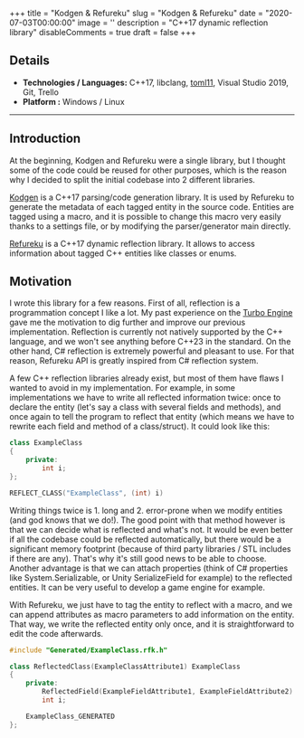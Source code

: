 +++
title = "Kodgen & Refureku"
slug = "Kodgen & Refureku"
date = "2020-07-03T00:00:00"
image = ''
description = "C++17 dynamic reflection library"
disableComments = true
draft = false
+++

## Details
- **Technologies / Languages:** C++17, libclang, [toml11](https://github.com/ToruNiina/toml11), Visual Studio 2019, Git, Trello
- **Platform :** Windows / Linux

---

## Introduction

At the beginning, Kodgen and Refureku were a single library, but I thought some of the code could be reused for other purposes, which is the reason why I decided to split the initial codebase into 2 different libraries.

[Kodgen](https://github.com/jsoysouvanh/Kodgen) is a C++17 parsing/code generation library. It is used by Refureku to generate the metadata of each tagged entity in the source code. Entities are tagged using a macro, and it is possible to change this macro very easily thanks to a settings file, or by modifying the parser/generator main directly.

[Refureku](https://github.com/jsoysouvanh/Refureku) is a C++17 dynamic reflection library. It allows to access information about tagged C++ entities like classes or enums.

## Motivation

I wrote this library for a few reasons. First of all, reflection is a programmation concept I like a lot. My past experience on the [Turbo Engine](https://juliensoy.netlify.app/post/turbo-engine/) gave me the motivation to dig further and improve our previous implementation.
Reflection is currently not natively supported by the C++ language, and we won't see anything before C++23 in the standard. On the other hand, C# reflection is extremely powerful and pleasant to use. For that reason, Refureku API is greatly inspired from C# reflection system.

A few C++ reflection libraries already exist, but most of them have flaws I wanted to avoid in my implementation. For example, in some implementations we have to write all reflected information twice: once to declare the entity (let's say a class with several fields and methods), and once again to tell the program to reflect that entity (which means we have to rewrite each field and method of a class/struct). It could look like this:

```cpp
class ExampleClass
{
    private:
        int i;
};

REFLECT_CLASS("ExampleClass", (int) i)
```

Writing things twice is 1. long and 2. error-prone when we modify entities (and god knows that we do!). The good point with that method however is that we can decide what is reflected and what's not. It would be even better if all the codebase could be reflected automatically, but there would be a significant memory footprint (because of third party libraries / STL includes if there are any). That's why it's still good news to be able to choose. Another advantage is that we can attach properties (think of C# properties like System.Serializable, or Unity SerializeField for example) to the reflected entities. It can be very useful to develop a game engine for example.

With Refureku, we just have to tag the entity to reflect with a macro, and we can append attributes as macro parameters to add information on the entity. That way, we write the reflected entity only once, and it is straightforward to edit the code afterwards.

```cpp
#include "Generated/ExampleClass.rfk.h"

class ReflectedClass(ExampleClassAttribute1) ExampleClass
{
    private:
        ReflectedField(ExampleFieldAttribute1, ExampleFieldAttribute2)
        int i;

    ExampleClass_GENERATED
};
```